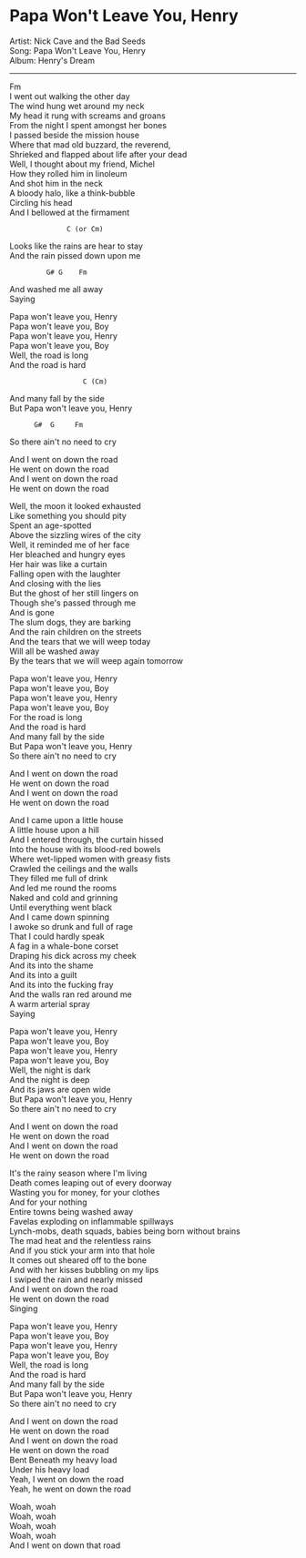 # Papa Won't Leave You, Henry
  
Artist: Nick Cave and the Bad Seeds  
Song: Papa Won't Leave You, Henry  
Album: Henry's Dream  

---
  
Fm  
I went out walking the other day  
The wind hung wet around my neck  
My head it rung with screams and groans  
From the night I spent amongst her bones  
I passed beside the mission house  
Where that mad old buzzard, the reverend,  
Shrieked and flapped about life after your dead  
Well, I thought about my friend, Michel  
How they rolled him in linoleum  
And shot him in the neck  
A bloody halo, like a think-bubble  
Circling his head  
And I bellowed at the firmament  
  
				  C (or Cm)  
Looks like the rains are hear to stay  
And the rain pissed down upon me  
  
             G# G    Fm  
And washed me all away  
Saying  
  
Papa won't leave you, Henry  
Papa won't leave you, Boy  
Papa won't leave you, Henry  
Papa won't leave you, Boy  
Well, the road is long  
And the road is hard  
  
                      C (Cm)  
And many fall by the side  
But Papa won't leave you, Henry  
  
		  G#  G     Fm  
So there ain't no need to cry  
  
And I went on down the road  
He went on down the road  
And I went on down the road  
He went on down the road  
  
Well, the moon it looked exhausted  
Like something you should pity  
Spent an age-spotted  
Above the sizzling wires of the city  
Well, it reminded me of her face  
Her bleached and hungry eyes  
Her hair was like a curtain  
Falling open with the laughter  
And closing with the lies  
But the ghost of her still lingers on  
Though she's passed through me  
And is gone  
The slum dogs, they are barking  
And the rain children on the streets  
And the tears that we will weep today  
Will all be washed away  
By the tears that we will weep again tomorrow  
  
Papa won't leave you, Henry  
Papa won't leave you, Boy  
Papa won't leave you, Henry  
Papa won't leave you, Boy  
For the road is long  
And the road is hard  
And many fall by the side  
But Papa won't leave you, Henry  
So there ain't no need to cry  
  
And I went on down the road  
He went on down the road  
And I went on down the road  
He went on down the road  
  
And I came upon a little house  
A little house upon a hill  
And I entered through, the curtain hissed  
Into the house with its blood-red bowels  
Where wet-lipped women with greasy fists  
Crawled the ceilings and the walls  
They filled me full of drink  
And led me round the rooms  
Naked and cold and grinning  
Until everything went black  
And I came down spinning  
I awoke so drunk and full of rage  
That I could hardly speak  
A fag in a whale-bone corset  
Draping his dick across my cheek  
And its into the shame  
And its into a guilt  
And its into the fucking fray  
And the walls ran red around me  
A warm arterial spray  
Saying  
  
Papa won't leave you, Henry  
Papa won't leave you, Boy  
Papa won't leave you, Henry  
Papa won't leave you, Boy  
Well, the night is dark  
And the night is deep  
And its jaws are open wide  
But Papa won't leave you, Henry  
So there ain't no need to cry  
  
And I went on down the road  
He went on down the road  
And I went on down the road  
He went on down the road  
  
It's the rainy season where I'm living  
Death comes leaping out of every doorway  
Wasting you for money, for your clothes  
And for your nothing  
Entire towns being washed away  
Favelas exploding on inflammable spillways  
Lynch-mobs, death squads, babies being born without brains  
The mad heat and the relentless rains  
And if you stick your arm into that hole  
It comes out sheared off to the bone  
And with her kisses bubbling on my lips  
I swiped the rain and nearly missed  
And I went on down the road  
He went on down the road  
Singing  
  
Papa won't leave you, Henry  
Papa won't leave you, Boy  
Papa won't leave you, Henry  
Papa won't leave you, Boy  
Well, the road is long  
And the road is hard  
And many fall by the side  
But Papa won't leave you, Henry  
So there ain't no need to cry  
  
And I went on down the road  
He went on down the road  
And I went on down the road  
He went on down the road  
Bent Beneath my heavy load  
Under his heavy load  
Yeah, I went on down the road  
Yeah, he went on down the road  
  
Woah, woah  
Woah, woah  
Woah, woah  
Woah, woah  
And I went on down that road  
  
  
